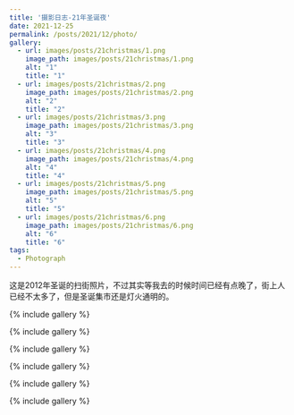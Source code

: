 ```yaml
---
title: '摄影日志-21年圣诞夜'
date: 2021-12-25
permalink: /posts/2021/12/photo/
gallery:
  - url: images/posts/21christmas/1.png
    image_path: images/posts/21christmas/1.png
    alt: "1"
    title: "1"
  - url: images/posts/21christmas/2.png
    image_path: images/posts/21christmas/2.png
    alt: "2"
    title: "2"
  - url: images/posts/21christmas/3.png
    image_path: images/posts/21christmas/3.png
    alt: "3"
    title: "3"
  - url: images/posts/21christmas/4.png
    image_path: images/posts/21christmas/4.png
    alt: "4"
    title: "4"
  - url: images/posts/21christmas/5.png
    image_path: images/posts/21christmas/5.png
    alt: "5"
    title: "5"
  - url: images/posts/21christmas/6.png
    image_path: images/posts/21christmas/6.png
    alt: "6"
    title: "6"
tags:
  - Photograph
---
```


这是2012年圣诞的扫街照片，不过其实等我去的时候时间已经有点晚了，街上人已经不太多了，但是圣诞集市还是灯火通明的。

{% include gallery %}

{% include gallery %}

{% include gallery %}

{% include gallery %}

{% include gallery %}

{% include gallery %}

